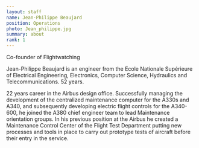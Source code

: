 ```yaml
---
layout: staff
name: Jean-Philippe Beaujard
position: Operations
photo: Jean_philippe.jpg
summary: about
rank: 1
---
```

Co-founder of Flightwatching

Jean-Philippe Beaujard is an engineer from the Ecole Nationale Supérieure of Electrical Engineering, Electronics, Computer Science, Hydraulics and Telecommunications. 52 years.

22 years career in the Airbus design office. Successfully managing the development of the centralized maintenance computer for the A330s and A340, and subsequently developing electric flight controls for the A340-600, he joined the A380 chief engineer team to lead Maintenance orientation groups. In his previous position at the Airbus he created a Maintenance Control Center of the Flight Test Department putting new processes and tools in place to carry out prototype tests of aircraft before their entry in the service.
